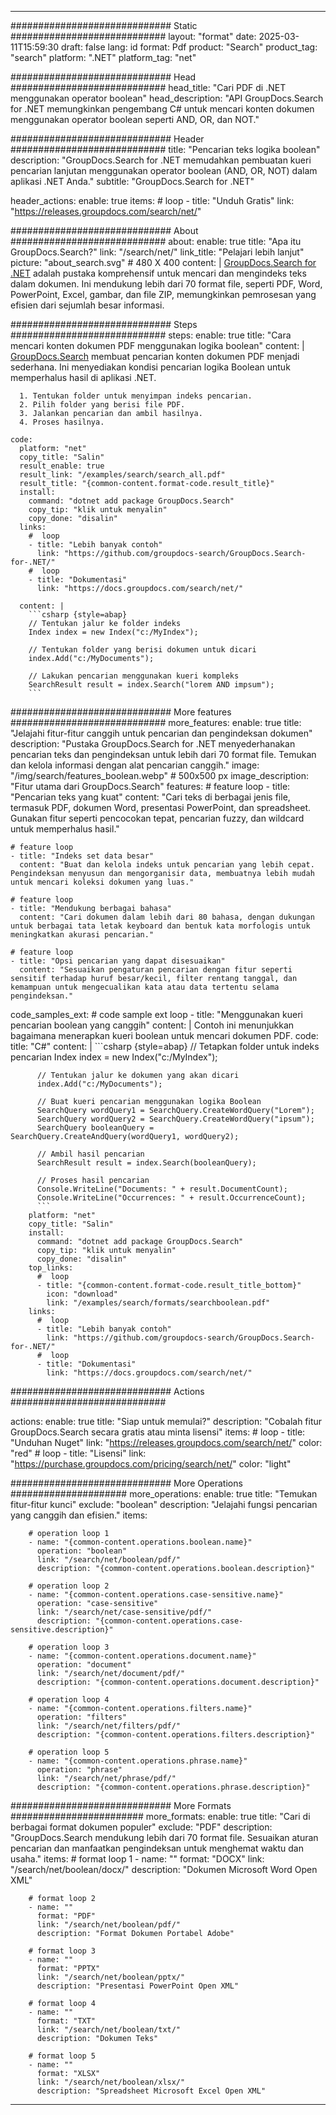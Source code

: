 
---
############################# Static ############################
layout: "format"
date:  2025-03-11T15:59:30
draft: false
lang: id
format: Pdf
product: "Search"
product_tag: "search"
platform: ".NET"
platform_tag: "net"

############################# Head ############################
head_title: "Cari PDF di .NET menggunakan operator boolean"
head_description: "API GroupDocs.Search for .NET memungkinkan pengembang C# untuk mencari konten dokumen menggunakan operator boolean seperti AND, OR, dan NOT."

############################# Header ############################
title: "Pencarian teks logika boolean" 
description: "GroupDocs.Search for .NET memudahkan pembuatan kueri pencarian lanjutan menggunakan operator boolean (AND, OR, NOT) dalam aplikasi .NET Anda."
subtitle: "GroupDocs.Search for .NET" 

header_actions:
  enable: true
  items:
    #  loop
    - title: "Unduh Gratis"
      link: "https://releases.groupdocs.com/search/net/"
      
############################# About ############################
about:
    enable: true
    title: "Apa itu GroupDocs.Search?"
    link: "/search/net/"
    link_title: "Pelajari lebih lanjut"
    picture: "about_search.svg" # 480 X 400
    content: |
       [GroupDocs.Search for .NET](/search/net/) adalah pustaka komprehensif untuk mencari dan mengindeks teks dalam dokumen. Ini mendukung lebih dari 70 format file, seperti PDF, Word, PowerPoint, Excel, gambar, dan file ZIP, memungkinkan pemrosesan yang efisien dari sejumlah besar informasi.

############################# Steps ############################
steps:
    enable: true
    title: "Cara mencari konten dokumen PDF menggunakan logika boolean"
    content: |
      [GroupDocs.Search](/search/net/) membuat pencarian konten dokumen PDF menjadi sederhana. Ini menyediakan kondisi pencarian logika Boolean untuk memperhalus hasil di aplikasi .NET.
      
      1. Tentukan folder untuk menyimpan indeks pencarian.
      2. Pilih folder yang berisi file PDF.
      3. Jalankan pencarian dan ambil hasilnya.
      4. Proses hasilnya.
   
    code:
      platform: "net"
      copy_title: "Salin"
      result_enable: true
      result_link: "/examples/search/search_all.pdf"
      result_title: "{common-content.format-code.result_title}"
      install:
        command: "dotnet add package GroupDocs.Search"
        copy_tip: "klik untuk menyalin"
        copy_done: "disalin"
      links:
        #  loop
        - title: "Lebih banyak contoh"
          link: "https://github.com/groupdocs-search/GroupDocs.Search-for-.NET/"
        #  loop
        - title: "Dokumentasi"
          link: "https://docs.groupdocs.com/search/net/"
          
      content: |
        ```csharp {style=abap}
        // Tentukan jalur ke folder indeks
        Index index = new Index("c:/MyIndex");

        // Tentukan folder yang berisi dokumen untuk dicari
        index.Add("c:/MyDocuments");

        // Lakukan pencarian menggunakan kueri kompleks
        SearchResult result = index.Search("lorem AND impsum");
        ```            

############################# More features ############################
more_features:
  enable: true
  title: "Jelajahi fitur-fitur canggih untuk pencarian dan pengindeksan dokumen"
  description: "Pustaka GroupDocs.Search for .NET menyederhanakan pencarian teks dan pengindeksan untuk lebih dari 70 format file. Temukan dan kelola informasi dengan alat pencarian canggih."
  image: "/img/search/features_boolean.webp" # 500x500 px
  image_description: "Fitur utama dari GroupDocs.Search"
  features:
    # feature loop
    - title: "Pencarian teks yang kuat"
      content: "Cari teks di berbagai jenis file, termasuk PDF, dokumen Word, presentasi PowerPoint, dan spreadsheet. Gunakan fitur seperti pencocokan tepat, pencarian fuzzy, dan wildcard untuk memperhalus hasil."

    # feature loop
    - title: "Indeks set data besar"
      content: "Buat dan kelola indeks untuk pencarian yang lebih cepat. Pengindeksan menyusun dan mengorganisir data, membuatnya lebih mudah untuk mencari koleksi dokumen yang luas."

    # feature loop
    - title: "Mendukung berbagai bahasa"
      content: "Cari dokumen dalam lebih dari 80 bahasa, dengan dukungan untuk berbagai tata letak keyboard dan bentuk kata morfologis untuk meningkatkan akurasi pencarian."

    # feature loop
    - title: "Opsi pencarian yang dapat disesuaikan"
      content: "Sesuaikan pengaturan pencarian dengan fitur seperti sensitif terhadap huruf besar/kecil, filter rentang tanggal, dan kemampuan untuk mengecualikan kata atau data tertentu selama pengindeksan."
      
  code_samples_ext:
    # code sample ext loop
    - title: "Menggunakan kueri pencarian boolean yang canggih"
      content: |
        Contoh ini menunjukkan bagaimana menerapkan kueri boolean untuk mencari dokumen PDF.
      code:
        title: "C#"
        content: |
          ```csharp {style=abap}
          // Tetapkan folder untuk indeks pencarian
          Index index = new Index("c:/MyIndex");
              
          // Tentukan jalur ke dokumen yang akan dicari
          index.Add("c:/MyDocuments");

          // Buat kueri pencarian menggunakan logika Boolean
          SearchQuery wordQuery1 = SearchQuery.CreateWordQuery("Lorem");
          SearchQuery wordQuery2 = SearchQuery.CreateWordQuery("ipsum");
          SearchQuery booleanQuery = SearchQuery.CreateAndQuery(wordQuery1, wordQuery2);

          // Ambil hasil pencarian
          SearchResult result = index.Search(booleanQuery);
          
          // Proses hasil pencarian
          Console.WriteLine("Documents: " + result.DocumentCount);
          Console.WriteLine("Occurrences: " + result.OccurrenceCount);
          ```
        platform: "net"
        copy_title: "Salin"
        install:
          command: "dotnet add package GroupDocs.Search"
          copy_tip: "klik untuk menyalin"
          copy_done: "disalin"
        top_links:
          #  loop
          - title: "{common-content.format-code.result_title_bottom}"
            icon: "download"
            link: "/examples/search/formats/searchboolean.pdf"
        links:
          #  loop
          - title: "Lebih banyak contoh"
            link: "https://github.com/groupdocs-search/GroupDocs.Search-for-.NET/"
          #  loop
          - title: "Dokumentasi"
            link: "https://docs.groupdocs.com/search/net/"
            

            


############################# Actions ############################

actions:
  enable: true
  title: "Siap untuk memulai?"
  description: "Cobalah fitur GroupDocs.Search secara gratis atau minta lisensi"
  items:
    #  loop
    - title: "Unduhan Nuget"
      link: "https://releases.groupdocs.com/search/net/"
      color: "red"
        #  loop
    - title: "Lisensi"
      link: "https://purchase.groupdocs.com/pricing/search/net/"
      color: "light"


############################# More Operations #####################
more_operations:
    enable: true
    title: "Temukan fitur-fitur kunci"
    exclude: "boolean"
    description: "Jelajahi fungsi pencarian yang canggih dan efisien."
    items: 
          
        # operation loop 1
        - name: "{common-content.operations.boolean.name}"
          operation: "boolean"
          link: "/search/net/boolean/pdf/"
          description: "{common-content.operations.boolean.description}"

        # operation loop 2
        - name: "{common-content.operations.case-sensitive.name}"
          operation: "case-sensitive"
          link: "/search/net/case-sensitive/pdf/"
          description: "{common-content.operations.case-sensitive.description}"

        # operation loop 3
        - name: "{common-content.operations.document.name}"
          operation: "document"
          link: "/search/net/document/pdf/"
          description: "{common-content.operations.document.description}"

        # operation loop 4
        - name: "{common-content.operations.filters.name}"
          operation: "filters"
          link: "/search/net/filters/pdf/"
          description: "{common-content.operations.filters.description}"

        # operation loop 5
        - name: "{common-content.operations.phrase.name}"
          operation: "phrase"
          link: "/search/net/phrase/pdf/"
          description: "{common-content.operations.phrase.description}"
          
        
          
############################# More Formats ########################
more_formats:
    enable: true
    title: "Cari di berbagai format dokumen populer"
    exclude: "PDF"
    description: "GroupDocs.Search mendukung lebih dari 70 format file. Sesuaikan aturan pencarian dan manfaatkan pengindeksan untuk menghemat waktu dan usaha."
    items: 
        # format loop 1
        - name: ""
          format: "DOCX"
          link: "/search/net/boolean/docx/"
          description: "Dokumen Microsoft Word Open XML"
          
        # format loop 2
        - name: ""
          format: "PDF"
          link: "/search/net/boolean/pdf/"
          description: "Format Dokumen Portabel Adobe"
          
        # format loop 3
        - name: ""
          format: "PPTX"
          link: "/search/net/boolean/pptx/"
          description: "Presentasi PowerPoint Open XML"

        # format loop 4
        - name: ""
          format: "TXT"
          link: "/search/net/boolean/txt/"
          description: "Dokumen Teks"
          
        # format loop 5
        - name: ""
          format: "XLSX"
          link: "/search/net/boolean/xlsx/"
          description: "Spreadsheet Microsoft Excel Open XML"
  

---
